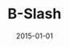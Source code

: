 ---
title: B-Slash
thumb: bslash.png
date: 2015-01-01
client: Bibliotheek Gelderland-Zuid
tags: educatieve game, serious game
screens: bslash-screen1.png,bslash-screen2.png
website: http://bslash.nl/
partnerurl: /partners
---